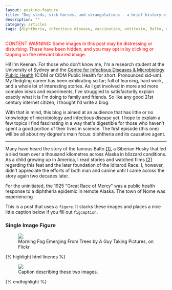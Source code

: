 ```yaml
---
layout: post-no-feature
title: "Dog sleds, sick horses, and strangulations - a brief history of diphtheria"
description: ""
category: articles
tags: [diphtheria, infectious disease, vaccination, antitoxin, Balto, dog sled]
---
```


<p style="color:red">CONTENT WARNING: Some images in this post may be distressing or disturbing. These have been hidden, and you may opt in by clicking or tapping on the relevant blurred image.</p>

Hi! I'm Keenan. For those who don't know me, I'm a research student at the University of Sydney and the [Centre for Infectious Diseases & Microbiology Public Health](https://www.wslhd.health.nsw.gov.au/Education-Portal/Research/Research-Categories/Centre-for-infectious-Diseases-and-Microbiology-Public-Health) (CIDM or CIDM Public Health for short. Pronounced sid-um). My fledgling career has been exhilirating so far; full of learning, hard work, and a whole lot of interesting stories. As I get involved in more and more complex ideas and experiments, I've struggled to satisfactorily explain exactly what it is I'm doing to family and friends. So like any good 21st century internet citizen, I thought I'd write a blog. 

With that in mind, this blog is aimed at an audience that has little or no knowledge of microbiology and infectious disease yet. I hope to explain a few topics I find fascinating in a way that's digestible for those who haven't spent a good portion of their lives in science. The first episode (this one) will be all about my degree's main focus: diphtheria and its causative agent.


-----------




Many have heard the story of the famous Balto [\[1\]](https://en.wikipedia.org/wiki/Balto), a Siberian Husky that led a sled team over a thousand kilometres across Alaska in blizzard conditions. As a child growing up in America, I read stories and watched films [\[2\]](https://www.imdb.com/title/tt0112453/) regarding this feat and the later foundation of the Iditarod Race. I, however, didn't appreciate the efforts of both man and canine until I came across the story again two decades later. 

For the uninitiated, the 1925 "Great Race of Mercy" was a public health response to a diphtheria epidemic in remote Alaska. The town of Nome was experiencing 

This is a post that uses a `figure`. It stacks these images and places a nice little caption below if you fill out `figcaption`.

### Single Image Figure

<figure>
	<img src="http://farm9.staticflickr.com/8426/7758832526_cc8f681e48_c.jpg">
	<figcaption>Morning Fog Emerging From Trees by A Guy Taking Pictures, on Flickr</figcaption>
</figure>

{% highlight html linenos %}
<figure>
	<img src="/images/image-filename-1.jpg">
	<figcaption>Caption describing these two images.</figcaption>
</figure>
{% endhighlight %}